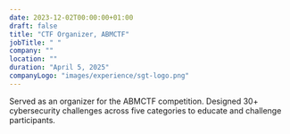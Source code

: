 ```yaml
---
date: 2023-12-02T00:00:00+01:00
draft: false
title: "CTF Organizer, ABMCTF"
jobTitle: " "
company: ""
location: ""
duration: "April 5, 2025"
companyLogo: "images/experience/sgt-logo.png"
---
```


Served as an organizer for the ABMCTF competition. Designed 30+ cybersecurity challenges across five categories to educate and challenge participants.
